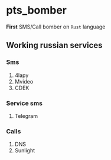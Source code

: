 # pts_bomber
**First** SMS/Call bomber on `Rust` language

## Working russian services
### Sms
1. 4lapy
2. Mvideo
3. CDEK
### Service sms
1. Telegram
### Calls
1. DNS
2. Sunlight
